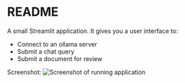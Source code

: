 # README

A small Streamlit application. It gives you a user interface to:
* Connect to an ollama server
* Submit a chat query
* Submit a document for review

Screenshot:
![Screenshot of running application](/streamlit-example-1.png)

